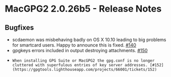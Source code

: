 MacGPG2 2.0.26b5 - Release Notes
===============================


Bugfixes
--------

*	 scdaemon was misbehaving badly on OS X 10.10 leading to big problems for smartcard users. Happy to announce this is fixed. [#140](https://gpgtools.lighthouseapp.com/projects/66001/tickets/140)
*	gpgkeys errors included in output destroying attachments. [#150](https://gpgtools.lighthouseapp.com/projects/66001/tickets/150)
*	  When installing GPG Suite or MacGPG2 the gpg.conf is no longer cluttered with superfulous entries of key server addresses. [#152](https://gpgtools.lighthouseapp.com/projects/66001/tickets/152)